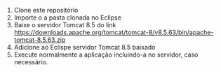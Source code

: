 1. Clone este repositório
2. Importe o a pasta clonada no Eclipse
3. Baixe o servidor Tomcat 8.5 do link https://downloads.apache.org/tomcat/tomcat-8/v8.5.63/bin/apache-tomcat-8.5.63.zip
4. Adicione ao Eclispe servidor Tomcat 8.5 baixado
5. Execute normalmente a aplicação incluindo-a no servidor, caso necessário.